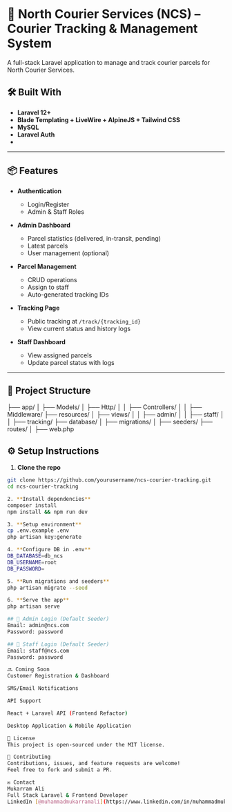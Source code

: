 # 🚚 North Courier Services (NCS) – Courier Tracking & Management System

A full-stack Laravel application to manage and track courier parcels for North Courier Services.

## 🛠️ Built With

- **Laravel 12+**
- **Blade Templating + LiveWire + AlpineJS + Tailwind CSS**
- **MySQL** 
- **Laravel Auth** 
- 

---

## 📦 Features

- **Authentication**
  - Login/Register
  - Admin & Staff Roles

- **Admin Dashboard**
  - Parcel statistics (delivered, in-transit, pending)
  - Latest parcels
  - User management (optional)
  
- **Parcel Management**
  - CRUD operations
  - Assign to staff
  - Auto-generated tracking IDs

- **Tracking Page**
  - Public tracking at `/track/{tracking_id}`
  - View current status and history logs

- **Staff Dashboard**
  - View assigned parcels
  - Update parcel status with logs

---

## 📁 Project Structure

├── app/
│ ├── Models/
│ ├── Http/
│ │ ├── Controllers/
│ │ ├── Middleware/
├── resources/
│ ├── views/
│ │ ├── admin/
│ │ ├── staff/
│ │ ├── tracking/
├── database/
│ ├── migrations/
│ ├── seeders/
├── routes/
│ ├── web.php


## ⚙️ Setup Instructions

1. **Clone the repo**
```bash
git clone https://github.com/yourusername/ncs-courier-tracking.git
cd ncs-courier-tracking

2. **Install dependencies**
composer install
npm install && npm run dev

3. **Setup environment**
cp .env.example .env
php artisan key:generate

4. **Configure DB in .env**
DB_DATABASE=db_ncs
DB_USERNAME=root
DB_PASSWORD=

5. **Run migrations and seeders**
php artisan migrate --seed

6. **Serve the app**
php artisan serve

## 🔐 Admin Login (Default Seeder)
Email: admin@ncs.com
Password: password

## 🔐 Staff Login (Default Seeder)
Email: staff@ncs.com
Password: password

🔜 Coming Soon
Customer Registration & Dashboard

SMS/Email Notifications

API Support

React + Laravel API (Frontend Refactor)

Desktop Application & Mobile Application

📃 License
This project is open-sourced under the MIT license.

🤝 Contributing
Contributions, issues, and feature requests are welcome!
Feel free to fork and submit a PR.

✉️ Contact
Mukarram Ali
Full Stack Laravel & Frontend Developer
LinkedIn [@muhammadmukarramali](https://www.linkedin.com/in/muhammadmukarramali/) | Email [hello@mukarramali.net](mailto:info.mukarramali@gmail.com)
